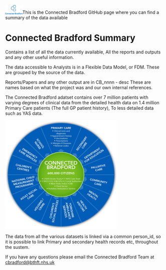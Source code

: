 <a href="https://www.bradfordresearch.nhs.uk/our-research-teams/connected-bradford/">
  <img align="left" alt="ConnectedBradford" width="55px" src="https://github.com/ShoreRob1/Images/blob/main/CB%20logo%201.png?raw=true" />
</a>

This is the Connected Bradford GitHub page where you can find a summary of the data available 
# Connected Bradford Summary

Contains a list of all the data currently available, 
All the reports and outputs and any other useful information.

The data accessible to Analysts is in a Flexible Data Model, or FDM. These are grouped by the source of the data.

Reports/Papers and any other output are in CB_nnnn - desc 
These are names based on what the project was and our own internal references.

The Connected Bradford adatset contains over 7 million patients with varying degrees of clinical data from the 
detailed health data on 1.4 million  Primary Care patients (The full GP patient history), To less detailed data such as YAS data.

<a href="https://github.com/ConnectedBradford/">
  <img  alt="ConnectedBradford" width="355px" class="center" src="https://github.com/ConnectedBradford/.github/blob/main/CBrad.gif?raw=true" />
</a>

The data from all the various datasets is linked via a common person_id, so it is possible to link Primary 
and secondary health records etc, throughout the sustem.

If you have any questions please email the Connected Bradford Team at cbradford@bthft.nhs.uk



